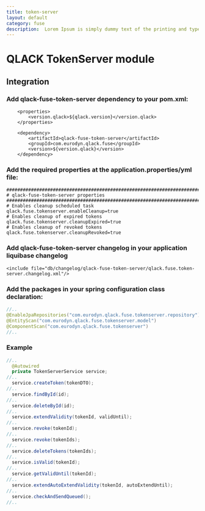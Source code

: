 ```yaml
---
title: token-server
layout: default
category: fuse
description:  Lorem Ipsum is simply dummy text of the printing and typesetting industry. Lorem Ipsum has been the industry's standard dummy text ever since the 1500s, when an unknown printer took a galley of type and scrambled it to make a type specimen book. It has survived not only five centuries, but also the leap into electronic typesetting, remaining essentially unchanged. It was popularised in the 1960s with the release of Letraset sheets containing Lorem Ipsum passages, and more recently with desktop publishing software like Aldus PageMaker including versions of Lorem Ipsum.
---
```


# QLACK TokenServer module

## Integration

### Add qlack-fuse-token-server dependency to your pom.xml:

```
    <properties>
        <version.qlack>${qlack.version}</version.qlack>
    </properties>

    <dependency>
        <artifactId>qlack-fuse-token-server</artifactId>
        <groupId>com.eurodyn.qlack.fuse</groupId>
        <version>${version.qlack}</version>
    </dependency>
```

### Add the required properties at the application.properties/yml file:

```properties
################################################################################
# qlack-fuse-token-server properties
################################################################################
# Enables cleanup scheduled task
qlack.fuse.tokenserver.enableCleanup=true
# Enables cleanup of expired tokens
qlack.fuse.tokenserver.cleanupExpired=true
# Enables cleanup of revoked tokens
qlack.fuse.tokenserver.cleanupRevoked=true
```
### Add qlack-fuse-token-server changelog in your application liquibase changelog
```
<include file="db/changelog/qlack-fuse-token-server/qlack.fuse.token-server.changelog.xml"/>
```

### Add the packages in your spring configuration class declaration:

```java
//..
@EnableJpaRepositories("com.eurodyn.qlack.fuse.tokenserver.repository")
@EntityScan("com.eurodyn.qlack.fuse.tokenserver.model")
@ComponentScan("com.eurodyn.qlack.fuse.tokenserver")
//..
```

### Example
```java
//..
  @Autowired
  private TokenServerService service;
//..
  service.createToken(tokenDTO);
//..
  service.findById(id);
//..
  service.deleteById(id);
//..
  service.extendValidity(tokenId, validUntil);
//..
  service.revoke(tokenId);
//..
  service.revoke(tokenIds);
//..
  service.deleteTokens(tokenIds);
//..
  service.isValid(tokenId);
//..
  service.getValidUntil(tokenId);
//..
  service.extendAutoExtendValidity(tokenId, autoExtendUntil);
//..
  service.checkAndSendQueued();
//..
```


